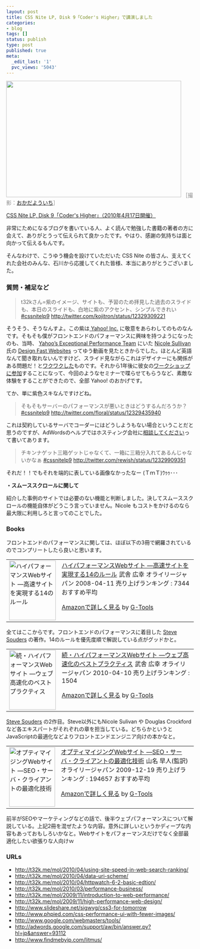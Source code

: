 ```yaml
---
layout: post
title: CSS Nite LP, Disk 9「Coder's Higher」で講演しました
categories:
- blog
tags: []
status: publish
type: post
published: true
meta:
  _edit_last: '1'
  pvc_views: '5043'
---
```

<img class="fig" title="Thanks!" src="/static/blog/2010/04/lp9.png" alt="" width="470" height="312" />
<span style="color: #888888;">［撮影：<a href="http://s-style-arts.info/">おかだよういち</a>］</span>

<a href="http://lp9.cssnite.jp/">CSS Nite LP, Disk 9「Coder's Higher」（2010年4月17日開催）</a>

非常にためになるブログを書いている人、よく読んで勉強した書籍の著者の方に会えて、ありがとうって伝えられて良かったです。やはり、感謝の気持ちは面と向かって伝えるもんです。

そんなわけで、こうゆう機会を設けていただいた CSS Nite の皆さん、支えてくれた会社のみんな、石川から応援してくれた皆様、本当にありがとうございました。

<!--more-->
<h3>質問・補足など</h3>
<blockquote>t32kさん=紫のイメージ、サイトも、予習のため拝見した過去のスライドも、本日のスライドも、白地に紫のアクセント、シンプルできれい <a title="#cssnitelp9" rel="nofollow" href="http://twitter.com/search?q=%23cssnitelp9">#cssnitelp9</a>
<span style="color: #888888;"><a href="http://twitter.com/kojitron/status/12329309221">http://twitter.com/kojitron/status/12329309221</a></span></blockquote>
そうそう、そうなんすよ。この紫は<a href="http://www.yahoo.com/"> Yahoo! Inc.</a> に敬意をあらわしてのものなんです。そもそも僕がフロントエンドのパフォーマンスに興味を持つようになったのも、当時、 <a href="http://developer.yahoo.com/performance/">Yahoo’s Exceptional Performance Team</a> にいた <a href="http://www.stubbornella.org/content/">Nicole Sullivan</a> 氏の <a href="http://yuiblog.com/blog/2008/12/23/video-sullivan/">Design Fast Websites</a> ってゆう動画を見たときからでした。ほとんど英語なんて聞き取れないんですけど、スライド見ながらこれはデザイナーにも関係がある問題だ！と<a href="http://t32k.me/mol/2008/12/design-fast-websites-don%E2%80%99t-blame-the-rounded-corners/">ワクワクした</a>ものです。それから1年後に彼女の<a href="http://t32k.me/mol/2009/11/introduction-to-web-performance/">ワークショップに参加</a>することになって、今回のようなセミナーで喋らせてもらうなど、素敵な体験をすることができたので、全部 Yahoo! のおかげです。

てか、単に紫色スキなんですけどね。
<blockquote>そもそもサーバーのパフォーマンスが悪いときはどうするんだろうか？ <a title="#cssnitelp9" rel="nofollow" href="http://twitter.com/search?q=%23cssnitelp9">#cssnitelp9</a>
<a href="http://twitter.com/floral/status/12329435940">http://twitter.com/floral/status/12329435940</a></blockquote>
これは契約しているサーバでコーダーにはどうしようもない場合ということだと思うのですが、AdWordsのヘルプではホスティング会社に<a href="http://adwords.google.com/support/aw/bin/answer.py?hl=jp&amp;answer=93116">相談してください</a>って書いてあります。
<blockquote>
<p style="text-align: left;">チキンナゲット三箱ゲットじゃなくて、一箱に三箱分入れてあるんじゃないかなぁ <a title="#cssnitelp9" rel="nofollow" href="http://twitter.com/search?q=%23cssnitelp9">#cssnitelp9</a>
<a href="http://twitter.com/rewish/status/12329909351">http://twitter.com/rewish/status/12329909351</a></p>
</blockquote>
それだ！！でもそれを端的に表している画像なかったなー (ＴｍＴ)ｳｩｩ･･･

<strong>・スムーススクロールに関して</strong>

紹介した事例のサイトでは必要のない機能と判断しました。決してスムーススクロールの機能自体がどうこう言っていません。Nicole もコストをかけるのなら最大限に利用しろと言ってのことでした。
<h3>Books</h3>
フロントエンドのパフォーマンスに関しては、ほぼ以下の3冊で網羅されているのでコンプリートしたら良いと思います。
<table border="0" cellpadding="5">
<tbody>
<tr>
<td valign="top"><a href="http://www.amazon.co.jp/exec/obidos/ASIN/487311361X/warikiru-22/ref=nosim/" target="_blank"><img class="fig" src="http://ecx.images-amazon.com/images/I/51hIDIWHmYL._SL160_.jpg" border="0" alt="ハイパフォーマンスWebサイト ―高速サイトを実現する14のルール" width="125" height="160" /></a></td>
<td valign="top"><a href="http://www.amazon.co.jp/%E3%83%8F%E3%82%A4%E3%83%91%E3%83%95%E3%82%A9%E3%83%BC%E3%83%9E%E3%83%B3%E3%82%B9Web%E3%82%B5%E3%82%A4%E3%83%88-%E2%80%95%E9%AB%98%E9%80%9F%E3%82%B5%E3%82%A4%E3%83%88%E3%82%92%E5%AE%9F%E7%8F%BE%E3%81%99%E3%82%8B14%E3%81%AE%E3%83%AB%E3%83%BC%E3%83%AB-Steve-Souders/dp/487311361X%3FSubscriptionId%3D15SMZCTB9V8NGR2TW082%26tag%3Dwarikiru-22%26linkCode%3Dxm2%26camp%3D2025%26creative%3D165953%26creativeASIN%3D487311361X" target="_blank">ハイパフォーマンスWebサイト
―高速サイトを実現する14のルール</a><img style="border: none;" src="http://www.assoc-amazon.jp/e/ir?t=warikiru-22&amp;l=ur2&amp;o=9" alt="" width="1" height="1" />
武舎 広幸 オライリージャパン  2008-04-11
売り上げランキング : 7344
おすすめ平均  <img src="http://g-images.amazon.com/images/G/01/detail/stars-4-5.gif" alt="" />

<a href="http://www.amazon.co.jp/%E3%83%8F%E3%82%A4%E3%83%91%E3%83%95%E3%82%A9%E3%83%BC%E3%83%9E%E3%83%B3%E3%82%B9Web%E3%82%B5%E3%82%A4%E3%83%88-%E2%80%95%E9%AB%98%E9%80%9F%E3%82%B5%E3%82%A4%E3%83%88%E3%82%92%E5%AE%9F%E7%8F%BE%E3%81%99%E3%82%8B14%E3%81%AE%E3%83%AB%E3%83%BC%E3%83%AB-Steve-Souders/dp/487311361X%3FSubscriptionId%3D15SMZCTB9V8NGR2TW082%26tag%3Dwarikiru-22%26linkCode%3Dxm2%26camp%3D2025%26creative%3D165953%26creativeASIN%3D487311361X" target="_blank">Amazonで詳しく見る</a> by <a href="http://www.goodpic.com/mt/aws/index.html">G-Tools</a></td>
</tr>
</tbody>
</table>
全てはここからです。フロントエンドのパフォーマンスに着目した <a href="http://stevesouders.com/">Steve Souders</a> の著作。14のルールを優先度順で解説している点がグッドかと。
<table border="0" cellpadding="5">
<tbody>
<tr>
<td valign="top"><a href="http://www.amazon.co.jp/exec/obidos/ASIN/4873114462/warikiru-22/ref=nosim/" target="_blank"><img class="fig" src="http://ecx.images-amazon.com/images/I/51apDotzVxL._SL160_.jpg" border="0" alt="続・ハイパフォーマンスWebサイト ―ウェブ高速化のベストプラクティス" width="125" height="160" /></a></td>
<td valign="top"><a href="http://www.amazon.co.jp/%E7%B6%9A%E3%83%BB%E3%83%8F%E3%82%A4%E3%83%91%E3%83%95%E3%82%A9%E3%83%BC%E3%83%9E%E3%83%B3%E3%82%B9Web%E3%82%B5%E3%82%A4%E3%83%88-%E2%80%95%E3%82%A6%E3%82%A7%E3%83%96%E9%AB%98%E9%80%9F%E5%8C%96%E3%81%AE%E3%83%99%E3%82%B9%E3%83%88%E3%83%97%E3%83%A9%E3%82%AF%E3%83%86%E3%82%A3%E3%82%B9-Steve-Souders/dp/4873114462%3FSubscriptionId%3D15SMZCTB9V8NGR2TW082%26tag%3Dwarikiru-22%26linkCode%3Dxm2%26camp%3D2025%26creative%3D165953%26creativeASIN%3D4873114462" target="_blank">続・ハイパフォーマンスWebサイト
―ウェブ高速化のベストプラクティス</a><img style="border: none;" src="http://www.assoc-amazon.jp/e/ir?t=warikiru-22&amp;l=ur2&amp;o=9" alt="" width="1" height="1" />
武舎 広幸 オライリージャパン  2010-04-10
売り上げランキング : 1504

<a href="http://www.amazon.co.jp/%E7%B6%9A%E3%83%BB%E3%83%8F%E3%82%A4%E3%83%91%E3%83%95%E3%82%A9%E3%83%BC%E3%83%9E%E3%83%B3%E3%82%B9Web%E3%82%B5%E3%82%A4%E3%83%88-%E2%80%95%E3%82%A6%E3%82%A7%E3%83%96%E9%AB%98%E9%80%9F%E5%8C%96%E3%81%AE%E3%83%99%E3%82%B9%E3%83%88%E3%83%97%E3%83%A9%E3%82%AF%E3%83%86%E3%82%A3%E3%82%B9-Steve-Souders/dp/4873114462%3FSubscriptionId%3D15SMZCTB9V8NGR2TW082%26tag%3Dwarikiru-22%26linkCode%3Dxm2%26camp%3D2025%26creative%3D165953%26creativeASIN%3D4873114462" target="_blank">Amazonで詳しく見る</a> by <a href="http://www.goodpic.com/mt/aws/index.html">G-Tools</a></td>
</tr>
</tbody>
</table>
<a href="http://stevesouders.com/">Steve  Souders</a> の2作目。Steve以外にもNicole Sulivan や Douglas Crockford など各エキスパートがそれぞれの章を担当している。どちらかというとJavaScriptの最適化などよりフロントエンドエンジニア向けの本かなと。
<table border="0" cellpadding="5">
<tbody>
<tr>
<td valign="top"><a href="http://www.amazon.co.jp/exec/obidos/ASIN/4873114314/warikiru-22/ref=nosim/" target="_blank"><img class="fig" src="http://ecx.images-amazon.com/images/I/51nWj39nvyL._SL160_.jpg" border="0" alt="オプティマイジングWebサイト ―SEO・サーバ・クライアントの最適化技術" width="123" height="160" /></a></td>
<td valign="top"><a href="http://www.amazon.co.jp/%E3%82%AA%E3%83%97%E3%83%86%E3%82%A3%E3%83%9E%E3%82%A4%E3%82%B8%E3%83%B3%E3%82%B0Web%E3%82%B5%E3%82%A4%E3%83%88-%E2%80%95SEO%E3%83%BB%E3%82%B5%E3%83%BC%E3%83%90%E3%83%BB%E3%82%AF%E3%83%A9%E3%82%A4%E3%82%A2%E3%83%B3%E3%83%88%E3%81%AE%E6%9C%80%E9%81%A9%E5%8C%96%E6%8A%80%E8%A1%93-Andrew-B-King/dp/4873114314%3FSubscriptionId%3D15SMZCTB9V8NGR2TW082%26tag%3Dwarikiru-22%26linkCode%3Dxm2%26camp%3D2025%26creative%3D165953%26creativeASIN%3D4873114314" target="_blank">オプティマイジングWebサイト
―SEO・サーバ・クライアントの最適化技術</a><img style="border: none;" src="http://www.assoc-amazon.jp/e/ir?t=warikiru-22&amp;l=ur2&amp;o=9" alt="" width="1" height="1" />
山名 早人(監訳) オライリージャパン  2009-12-19
売り上げランキング : 194657
おすすめ平均  <img src="http://g-images.amazon.com/images/G/01/detail/stars-4-0.gif" alt="" />

<a href="http://www.amazon.co.jp/%E3%82%AA%E3%83%97%E3%83%86%E3%82%A3%E3%83%9E%E3%82%A4%E3%82%B8%E3%83%B3%E3%82%B0Web%E3%82%B5%E3%82%A4%E3%83%88-%E2%80%95SEO%E3%83%BB%E3%82%B5%E3%83%BC%E3%83%90%E3%83%BB%E3%82%AF%E3%83%A9%E3%82%A4%E3%82%A2%E3%83%B3%E3%83%88%E3%81%AE%E6%9C%80%E9%81%A9%E5%8C%96%E6%8A%80%E8%A1%93-Andrew-B-King/dp/4873114314%3FSubscriptionId%3D15SMZCTB9V8NGR2TW082%26tag%3Dwarikiru-22%26linkCode%3Dxm2%26camp%3D2025%26creative%3D165953%26creativeASIN%3D4873114314" target="_blank">Amazonで詳しく見る</a> by <a href="http://www.goodpic.com/mt/aws/index.html">G-Tools</a></td>
</tr>
</tbody>
</table>
前半がSEOやマーケティングなどの話で、後半ウェブパフォーマンスについて解説している。上記2冊を混ぜたような内容。意外に詳しいというかディープな内容もあっておもしろいかなと。Webサイトをパフォーマンスだけでなく全部最適化したい欲張りな人向けｗ
<h3>URLs</h3>
<ul>
	<li><a href="http://t32k.me/mol/2010/04/using-site-speed-in-web-search-ranking/ ">http://t32k.me/mol/2010/04/using-site-speed-in-web-search-ranking/ </a></li>
	<li><a href="http://t32k.me/mol/2010/04/data-uri-scheme/ ">http://t32k.me/mol/2010/04/data-uri-scheme/ </a></li>
	<li><a href="http://t32k.me/mol/2010/04/httpwatch-6-2-basic-edtion/ ">http://t32k.me/mol/2010/04/httpwatch-6-2-basic-edtion/ </a></li>
	<li><a href="http://t32k.me/mol/2010/03/performance-business/ ">http://t32k.me/mol/2010/03/performance-business/ </a></li>
	<li><a href="http://t32k.me/mol/2009/11/introduction-to-web-performance/ ">http://t32k.me/mol/2009/11/introduction-to-web-performance/ </a></li>
	<li><a href="http://t32k.me/mol/2009/11/high-performance-web-design/">http://t32k.me/mol/2009/11/high-performance-web-design/</a></li>
	<li><a href="http://www.slideshare.net/sigwyg/css3-for-tomorrow ">http://www.slideshare.net/sigwyg/css3-for-tomorrow </a></li>
	<li><a href="http://www.phpied.com/css-performance-ui-with-fewer-images/ ">http://www.phpied.com/css-performance-ui-with-fewer-images/ </a></li>
	<li><a href="http://www.google.com/webmasters/tools/ ">http://www.google.com/webmasters/tools/ </a></li>
	<li><a href="http://www.ﬁndmebyip.com/litmus/">http://adwords.google.com/support/aw/bin/answer.py?hl=jp&amp;answer=93112</a></li>
	<li><a href="http://www.ﬁndmebyip.com/litmus/">http://www.ﬁndmebyip.com/litmus/</a></li>
</ul>
